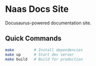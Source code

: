 # Naas Docs Site

Docusaurus-powered documentation site.

## Quick Commands

```bash
make         # Install dependencies  
make up      # Start dev server
make build   # Build for production
```

